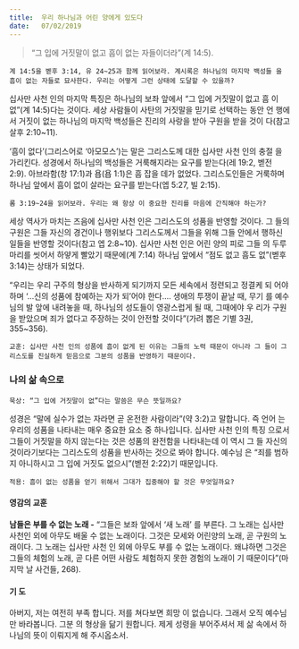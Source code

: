 ```yaml
---
title:  우리 하나님과 어린 양에게 있도다
date:   07/02/2019
---
```


> <p></p>
> “그 입에 거짓말이 없고 흠이 없는 자들이더라”(계 14:5).

`계 14:5을 벧후 3:14, 유 24~25과 함께 읽어보라. 계시록은 하나님의 마지막 백성들
을 흠이 없는 자들로 묘사한다. 우리는 어떻게 그런 상태에 도달할 수 있을까?`

십사만 사천 인의 마지막 특징은 하나님의 보좌 앞에서 “그 입에 거짓말이 없고 흠
이 없”(계 14:5)다는 것이다. 세상 사람들이 사탄의 거짓말을 믿기로 선택하는 동안 언
행에서 거짓이 없는 하나님의 마지막 백성들은 진리의 사랑을 받아 구원을 받을 것이
다(참고 살후 2:10~11).

‘흠이 없다’(그리스어로 ‘아모모스’)는 말은 그리스도께 대한 십사만 사천 인의 충절
을 가리킨다. 성경에서 하나님의 백성들은 거룩해지라는 요구를 받는다(레 19:2, 벧전
2:9). 아브라함(창 17:1)과 욥(욥 1:1)은 흠 잡을 데가 없었다. 그리스도인들은 거룩하며
하나님 앞에서 흠이 없이 살라는 요구를 받는다(엡 5:27, 빌 2:15).

`롬 3:19~24을 읽어보라. 우리는 왜 항상 이 중요한 진리를 마음에 간직해야 하는가?`

세상 역사가 마치는 즈음에 십사만 사천 인은 그리스도의 성품을 반영할 것이다. 그
들의 구원은 그들 자신의 경건이나 행위보다 그리스도께서 그들을 위해 그들 안에서
행하신 일들을 반영할 것이다(참고 엡 2:8~10). 십사만 사천 인은 어린 양의 피로 그들
의 두루마리를 씻어서 하얗게 빨았기 때문에(계 7:14) 하나님 앞에서 “점도 없고 흠도
없”(벧후 3:14)는 상태가 되었다.

“우리는 우리 구주의 형상을 반사하게 되기까지 모든 세속에서 정련되고 정결케 되
어야 하며 ‘…신의 성품에 참예하는 자가 되’어야 한다.… 생애의 투쟁이 끝날 때, 무기
를 예수님의 발 앞에 내려놓을 때, 하나님의 성도들이 영광스럽게 될 때, 그때에야 우
리가 구원을 받았으며 죄가 없다고 주장하는 것이 안전할 것이다”(가려 뽑은 기별 3권,
355~356).

`교훈: 십사만 사천 인의 성품에 흠이 없게 된 이유는 그들의 노력 때문이 아니라 그
들이 그리스도를 진실하게 믿음으로 그분의 성품을 반영하기 때문이다.`

### 나의 삶 속으로

`묵상: “그 입에 거짓말이 없”다는 말씀은 무슨 뜻일까요?`

성경은 “말에 실수가 없는 자라면 곧 온전한 사람이라”(약 3:2)고 말합니다. 즉 언어
는 우리의 성품을 나타내는 매우 중요한 요소 중 하나입니다. 십사만 사천 인의 특징
으로서 그들이 거짓말을 하지 않는다는 것은 성품의 완전함을 나타내는데 이 역시 그
들 자신의 것이라기보다는 그리스도의 성품을 반사하는 것으로 봐야 합니다. 예수님
은 “죄를 범하지 아니하시고 그 입에 거짓도 없으시”(벧전 2:22)기 때문입니다.

`적용: 흠이 없는 성품을 얻기 위해서 그대가 집중해야 할 것은 무엇일까요?`

#### 영감의 교훈

**남들은 부를 수 없는 노래 -** “그들은 보좌 앞에서 ‘새
노래’ 를 부른다. 그 노래는 십사만 사천인 외에 아무도
배울 수 없는 노래이다. 그것은 모세와 어린양의 노래, 곧
구원의 노래이다. 그 노래는 십사만 사천 인 외에 아무도
부를 수 없는 노래이다. 왜냐하면 그것은 그들의 체험의
노래, 곧 다른 어떤 사람도 체험하지 못한 경험의 노래이
기 때문이다”(마지막 날 사건들, 268).

#### 기 도

아버지, 저는 여전히 부족
합니다. 저를 쳐다보면 희망
이 없습니다. 그래서 오직
예수님만 바라봅니다. 그분
의 형상을 닮기 원합니다.
제게 성령을 부어주셔서 제
삶 속에서 하나님의 뜻이
이뤄지게 해 주시옵소서.